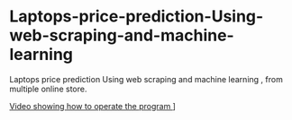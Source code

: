 # Laptops-price-prediction-Using-web-scraping-and-machine-learning
Laptops price prediction Using web scraping and machine learning , from multiple online store.


 [Video showing how to operate the program ](https://drive.google.com/file/d/1JZVTEV8W0AHkFSK4C8n57Yxz8d5NmXN3/view?usp=sharing)]

